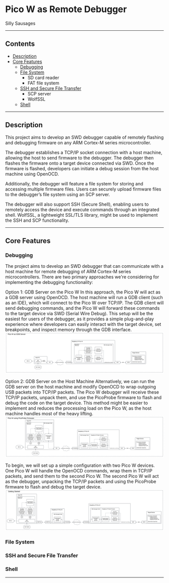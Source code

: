 # Pico W as Remote Debugger

Silly Sausages

---

## Contents
- [Description](#description)
- [Core Features](#core-features)
  - [Debugging](#debugging)
  - [File System](#file-system)
    - SD card reader
    - FAT file system
  - [SSH and Secure File Transfer](#ssh-and-secure-file-transfer)
    - SCP server
    - WolfSSL
  - [Shell](#shell)

---

## Description
This project aims to develop an SWD debugger capable of remotely flashing 
and debugging firmware on any ARM Cortex-M series microcontroller.

The debugger establishes a TCP/IP socket connection with a host machine, 
allowing the host to send firmware to the debugger. 
The debugger then flashes the firmware onto a target device connected via SWD. 
Once the firmware is flashed, 
developers can initiate a debug session from the host machine using OpenOCD.

Additionally, the debugger will feature a file system for storing 
and accessing multiple firmware files. 
Users can securely upload firmware files to the debugger’s file system using an SCP server.

The debugger will also support SSH (Secure Shell), 
enabling users to remotely access the device and execute commands through an integrated shell. 
WolfSSL, a lightweight SSL/TLS library, might be used to implement the SSH and SCP functionality.

---

## Core Features
### Debugging
The project aims to develop an SWD debugger that can communicate with a host machine for remote debugging of ARM Cortex-M series microcontrollers. There are two primary approaches we're considering for implementing the debugging functionality:

Option 1: GDB Server on the Pico W
In this approach, the Pico W will act as a GDB server using OpenOCD. 
The host machine will run a GDB client (such as an IDE), 
which will connect to the Pico W over TCP/IP. The GDB client will send debugging commands, 
and the Pico W will forward these commands to the target device via SWD (Serial Wire Debug).
This setup will be the easiest for users of the debugger, 
as it provides a simple plug-and-play experience where developers can easily interact with the target device, 
set breakpoints, and inspect memory through the GDB interface.
![Pico W as GDB Server](images/PicoWasGDBserver.svg)

Option 2: GDB Server on the Host Machine
Alternatively, we can run the GDB server on the host machine 
and modify OpenOCD to wrap outgoing USB packets into TCP/IP packets. 
The Pico W debugger will receive these TCP/IP packets, unpack them, 
and use the PicoProbe firmware to flash and debug the code on the target device.
This method might be easier to implement 
and reduces the processing load on the Pico W, 
as the host machine handles most of the heavy lifting.
![Pico W using PicoProbe Firmware](images/PicoWusingPicoProbeFirmware.svg)

To begin, we will set up a simple configuration with two Pico W devices. 
One Pico W will handle the OpenOCD commands, wrap them in TCP/IP packets, 
and send them to the second Pico W. The second Pico W will act as the debugger, 
unpacking the TCP/IP packets and using the PicoProbe firmware to flash 
and debug the target device.
![Getting Started](images/GettingStarted.svg)

### File System


### SSH and Secure File Transfer


### Shell


---
